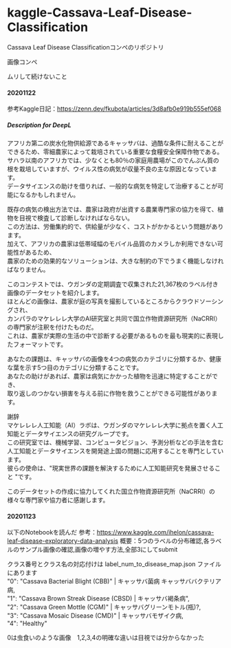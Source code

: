 # kaggle-Cassava-Leaf-Disease-Classification
Cassava Leaf Disease Classificationコンペのリポジトリ

画像コンペ

ムリして続けないこと

#### 20201122
参考Kaggle日記：https://zenn.dev/fkubota/articles/3d8afb0e919b555ef068

##### Description for DeepL
アフリカ第二の炭水化物供給源であるキャッサバは、過酷な条件に耐えることができるため、零細農家によって栽培されている重要な食糧安全保障作物である。  
サハラ以南のアフリカでは、少なくとも80％の家庭用農場がこのでんぷん質の根を栽培していますが、ウイルス性の病気が収量不良の主な原因となっています。  
データサイエンスの助けを借りれば、一般的な病気を特定して治療することが可能になるかもしれません。  

既存の病気の検出方法では、農家は政府が出資する農業専門家の協力を得て、植物を目視で検査して診断しなければならない。  
この方法は、労働集約的で、供給量が少なく、コストがかかるという問題があります。  
加えて、アフリカの農家は低帯域幅のモバイル品質のカメラしか利用できない可能性があるため、  
農家のための効果的なソリューションは、大きな制約の下でうまく機能しなければなりません。  

このコンテストでは、ウガンダの定期調査で収集された21,367枚のラベル付き画像のデータセットを紹介します。  
ほとんどの画像は、農家が庭の写真を撮影しているところからクラウドソーシングされ、  
カンパラのマケレレレ大学のAI研究室と共同で国立作物資源研究所（NaCRRI）の専門家が注釈を付けたものだ。  
これは、農家が実際の生活の中で診断する必要があるものを最も現実的に表現したフォーマットです。  

あなたの課題は、キャッサバの画像を4つの病気のカテゴリに分類するか、健康な葉を示す5つ目のカテゴリに分類することです。  
あなたの助けがあれば、農家は病気にかかった植物を迅速に特定することができ、  
取り返しのつかない損害を与える前に作物を救うことができる可能性があります。  

謝辞  
マケレレレ人工知能（AI）ラボは、ウガンダのマケレレレ大学に拠点を置く人工知能とデータサイエンスの研究グループです。  
この研究室では、機械学習、コンピュータビジョン、予測分析などの手法を含む人工知能とデータサイエンスを開発途上国の問題に応用することを専門としています。  
彼らの使命は、"現実世界の課題を解決するために人工知能研究を発展させること "です。  

このデータセットの作成に協力してくれた国立作物資源研究所（NaCRRI）の様々な専門家や協力者に感謝します。  


#### 20201123
以下のNotebookを読んだ
参考：https://www.kaggle.com/ihelon/cassava-leaf-disease-exploratory-data-analysis
概要：5つのラベルの分布確認,各ラベルのサンプル画像の確認,画像の増やす方法,全部3にしてsubmit

クラス番号とクラス名の対応付けは label_num_to_disease_map.json ファイルにあります  
"0": "Cassava Bacterial Blight (CBB)" | キャッサバ菌病 キャッサババクテリア病,  
"1": "Cassava Brown Streak Disease (CBSD) | キャッサバ褐条病",  
"2": "Cassava Green Mottle (CGM)" | キャッサバグリーンモトル(瓶)?,  
"3": "Cassava Mosaic Disease (CMD)" | キャッサバモザイク病,  
"4": "Healthy"  

0は虫食いのような画像　1,2,3,4の明確な違いは目視では分からなかった
